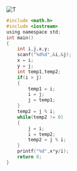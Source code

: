![T](https://upload-images.jianshu.io/upload_images/9140378-70e99c0bf671d4b8.png?imageMogr2/auto-orient/strip%7CimageView2/2/w/640)

```c
#include <math.h>
#include <iostream>
using namespace std;
int main()
{
    int i,j,x,y;
    scanf("%d%d",&i,&j);
    x = i;
    y = j;
    int temp1,temp2;
    if(i > j)
    {
        temp1 = i;
        i = j;
        j = temp1;
    }
    temp2 = j % i;
    while(temp2 != 0)
    {
        j = i;
        i = temp2;
        temp2 = j % i;
    }
    printf("%d",x*y/i);
    return 0;
} 
```